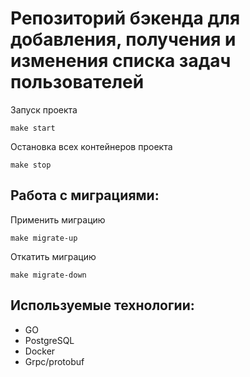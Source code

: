 # Репозиторий бэкенда для добавления, получения и изменения списка задач пользователей

Запуск проекта 
```shell
make start
```
Остановка всех контейнеров проекта
```shell
make stop
```
## Работа с миграциями:
Применить миграцию
```shell
make migrate-up
```
Откатить миграцию
```shell
make migrate-down
```
## Используемые технологии:
- GO
- PostgreSQL
- Docker
- Grpc/protobuf
